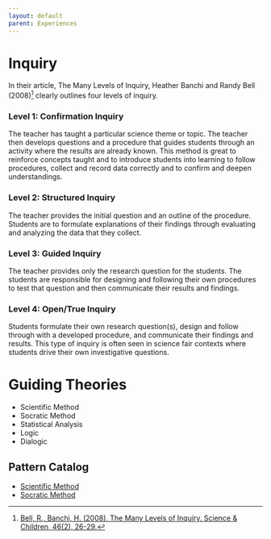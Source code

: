 ```yaml
---
layout: default
parent: Experiences
---
```


# Inquiry


In their article, The Many Levels of Inquiry, Heather Banchi and Randy Bell (2008)[^1] clearly outlines four levels of inquiry.

### Level 1: Confirmation Inquiry
The teacher has taught a particular science theme or topic. The teacher then develops questions and a procedure that guides students through an activity where the results are already known. This method is great to reinforce concepts taught and to introduce students into learning to follow procedures, collect and record data correctly and to confirm and deepen understandings.

### Level 2: Structured Inquiry
The teacher provides the initial question and an outline of the procedure. Students are to formulate explanations of their findings through evaluating and analyzing the data that they collect.

### Level 3: Guided Inquiry
The teacher provides only the research question for the students. The students are responsible for designing and following their own procedures to test that question and then communicate their results and findings.

### Level 4: Open/True Inquiry
Students formulate their own research question(s), design and follow through with a developed procedure, and communicate their findings and results. This type of inquiry is often seen in science fair contexts where students drive their own investigative questions.
# Guiding Theories
-	Scientific Method
-	Socratic Method
-	Statistical Analysis
-	Logic
-	Dialogic

## Pattern Catalog
- [Scientific Method](./ScientificMethod.md)
- [Socratic Method](./SocraticMethod.md)

[^1]: [Bell, R., Banchi, H. (2008). The Many Levels of Inquiry. Science & Children, 46(2), 26-29.](https://www.michiganseagrant.org/lessons/wp-content/uploads/sites/3/2019/04/The-Many-Levels-of-Inquiry-NSTA-article.pdf)
